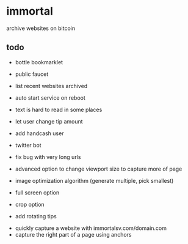 # immortal

archive websites on bitcoin

## todo

* bottle bookmarklet
* public faucet
* list recent websites archived
* auto start service on reboot
* text is hard to read in some places
* let user change tip amount
* add handcash user
* twitter bot
* fix bug with very long urls
* advanced option to change viewport size to capture more of page
* image optimization algorithm (generate multiple, pick smallest)
* full screen option
* crop option

* add rotating tips
 - quickly capture a website with immortalsv.com/domain.com
 - capture the right part of a page using anchors

